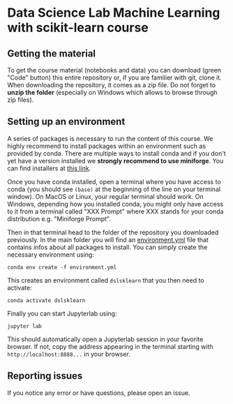 # Data Science Lab Machine Learning with scikit-learn course

## Getting the material

To get the course material (notebooks and data) you can download (green "Code" button) this entire repository or, if you are familier with git, clone it. When downloading the repository, it comes as a zip file. Do not forget to **unzip the folder** (especially on Windows which allows to browse through zip files).   

## Setting up an environment

A series of packages is necessary to run the content of this course. We highly recommend to install packages within an environment such as provided by conda. There are multiple ways to install conda and if you don't yet have a version installed we **strongly recommend to use miniforge**. You can find installers at [this link](https://github.com/conda-forge/miniforge?tab=readme-ov-file#install).

Once you have conda installed, open a terminal where you have access to conda (you should see ```(base)``` at the beginning of the line on your terminal window). On MacOS or Linux, your regular terminal should work. On Windows, depending how you installed conda, you might only have access to it from a terminal called "XXX Prompt" where XXX stands for your conda distribution e.g. "Miniforge Prompt".

Then in that terminal head to the folder of the repository you downloaded previously. In the main folder you will find an [environment.yml](environment.yml) file that contains infos about all packages to install. You can simply create the necessary environment using:

    conda env create -f environment.yml

This creates an environment called ```dslsklearn``` that you then need to activate:

    conda activate dslsklearn

Finally you can start Jupyterlab using:

    jupyter lab

This should automatically open a Jupyterlab session in your favorite browser. If not, copy the address appearing in the terminal starting with ```http://localhost:8888...``` in your browser.

## Reporting issues

If you notice any error or have questions, please open an issue.
